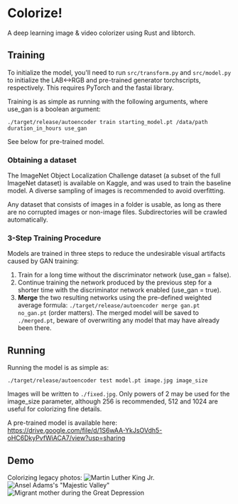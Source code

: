 # Colorize!
A deep learning image &amp; video colorizer using Rust and libtorch.

## Training
To initialize the model, you'll need to run `src/transform.py` and `src/model.py` to initialize the LAB<->RGB and pre-trained generator torchscripts, respectively.
This requires PyTorch and the fastai library.

Training is as simple as running with the following arguments, where use_gan is a boolean argument:
```
./target/release/autoencoder train starting_model.pt /data/path duration_in_hours use_gan
```

See below for pre-trained model.

### Obtaining a dataset
The ImageNet Object Localization Challenge dataset (a subset of the full ImageNet dataset) is available on Kaggle,
and was used to train the baseline model. A diverse sampling of images is recommended to avoid overfitting.

Any dataset that consists of images in a folder is usable, as long as there are no corrupted images or non-image files. Subdirectories will be crawled automatically.

### 3-Step Training Procedure
Models are trained in three steps to reduce the undesirable visual artifacts caused by GAN training:
1. Train for a long time without the discriminator network (use_gan = false).
2. Continue training the network produced by the previous step for a shorter time with the discriminator network enabled (use_gan = true).
3. **Merge** the two resulting networks using the pre-defined weighted average formula: `./target/release/autoencoder merge gan.pt no_gan.pt` (order matters). The merged model will be saved to `./merged.pt`, beware of overwriting any model that may have already been there.

## Running
Running the model is as simple as:
```
./target/release/autoencoder test model.pt image.jpg image_size
```
Images will be written to `./fixed.jpg`.
Only powers of 2 may be used for the image_size parameter, although 256 is recommended, 512 and 1024 are useful for colorizing fine details.

A pre-trained model is available here: 
https://drive.google.com/file/d/1S6wAA-YkJsOVdh5-oHC6DkyPvfWiACA7/view?usp=sharing

## Demo

Colorizing legacy photos:
![Martin Luther King Jr.](https://i.imgur.com/h6m3LSP.png)
![Ansel Adams's "Majestic Valley"](https://imgur.com/a/27xo2U4)
![Migrant mother during the Great Depression](https://imgur.com/a/eATzLgi)
